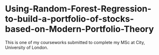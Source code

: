 # Using-Random-Forest-Regression-to-build-a-portfolio-of-stocks-based-on-Modern-Portfolio-Theory
This is one of my courseworks submitted to complete my MSc at City, University of London.
